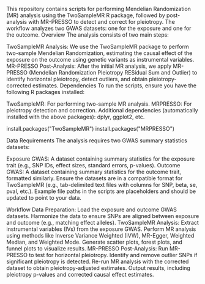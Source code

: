 This repository contains scripts for performing Mendelian Randomization (MR) analysis using the TwoSampleMR R package, followed by post-analysis with MR-PRESSO to detect and correct for pleiotropy. The workflow analyzes two GWAS datasets: one for the exposure and one for the outcome.
Overview
The analysis consists of two main steps:

TwoSampleMR Analysis: We use the TwoSampleMR package to perform two-sample Mendelian Randomization, estimating the causal effect of the exposure on the outcome using genetic variants as instrumental variables.
MR-PRESSO Post-Analysis: After the initial MR analysis, we apply MR-PRESSO (Mendelian Randomization Pleiotropy RESidual Sum and Outlier) to identify horizontal pleiotropy, detect outliers, and obtain pleiotropy-corrected estimates.
Dependencies
To run the scripts, ensure you have the following R packages installed:

TwoSampleMR: For performing two-sample MR analysis.
MRPRESSO: For pleiotropy detection and correction.
Additional dependencies (automatically installed with the above packages): dplyr, ggplot2, etc.

install.packages("TwoSampleMR")
install.packages("MRPRESSO")

Data Requirements
The analysis requires two GWAS summary statistics datasets:

Exposure GWAS: A dataset containing summary statistics for the exposure trait (e.g., SNP IDs, effect sizes, standard errors, p-values).
Outcome GWAS: A dataset containing summary statistics for the outcome trait, formatted similarly.
Ensure the datasets are in a compatible format for TwoSampleMR (e.g., tab-delimited text files with columns for SNP, beta, se, pval, etc.). Example file paths in the scripts are placeholders and should be updated to point to your data.

Workflow
Data Preparation:
Load the exposure and outcome GWAS datasets.
Harmonize the data to ensure SNPs are aligned between exposure and outcome (e.g., matching effect alleles).
TwoSampleMR Analysis:
Extract instrumental variables (IVs) from the exposure GWAS.
Perform MR analysis using methods like Inverse Variance Weighted (IVW), MR-Egger, Weighted Median, and Weighted Mode.
Generate scatter plots, forest plots, and funnel plots to visualize results.
MR-PRESSO Post-Analysis:
Run MR-PRESSO to test for horizontal pleiotropy.
Identify and remove outlier SNPs if significant pleiotropy is detected.
Re-run MR analysis with the corrected dataset to obtain pleiotropy-adjusted estimates.
Output results, including pleiotropy p-values and corrected causal effect estimates.
